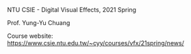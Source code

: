 
NTU CSIE - Digital Visual Effects, 2021 Spring

Prof. Yung-Yu Chuang

Course website: https://www.csie.ntu.edu.tw/~cyy/courses/vfx/21spring/news/
